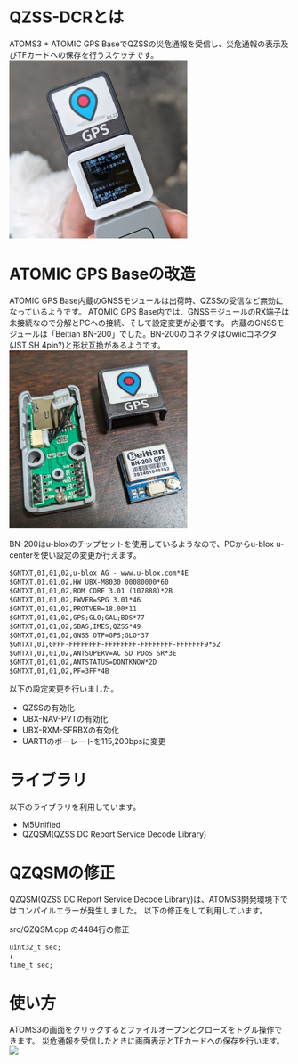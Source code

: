 
# QZSS-DCRとは

ATOMS3 + ATOMIC GPS BaseでQZSSの災危通報を受信し、災危通報の表示及びTFカードへの保存を行うスケッチです。
<img src="./doc/images/photo1.jpg" width="320">


# ATOMIC GPS Baseの改造

ATOMIC GPS Base内蔵のGNSSモジュールは出荷時、QZSSの受信など無効になっているようです。
ATOMIC GPS Base内では、GNSSモジュールのRX端子は未接続なので分解とPCへの接続、そして設定変更が必要です。
内蔵のGNSSモジュールは「Beitian BN-200」でした。BN-200のコネクタはQwiicコネクタ(JST SH 4pin?)と形状互換があるようです。
<img src="./doc/images/photo2.jpg" width="320">

BN-200はu-bloxのチップセットを使用しているようなので、PCからu-blox u-centerを使い設定の変更が行えます。
```
$GNTXT,01,01,02,u-blox AG - www.u-blox.com*4E
$GNTXT,01,01,02,HW UBX-M8030 00080000*60
$GNTXT,01,01,02,ROM CORE 3.01 (107888)*2B
$GNTXT,01,01,02,FWVER=SPG 3.01*46
$GNTXT,01,01,02,PROTVER=18.00*11
$GNTXT,01,01,02,GPS;GLO;GAL;BDS*77
$GNTXT,01,01,02,SBAS;IMES;QZSS*49
$GNTXT,01,01,02,GNSS OTP=GPS;GLO*37
$GNTXT,01,0FFF-FFFFFFFF-FFFFFFFF-FFFFFFFF-FFFFFFF9*52
$GNTXT,01,01,02,ANTSUPERV=AC SD PDoS SR*3E
$GNTXT,01,01,02,ANTSTATUS=DONTKNOW*2D
$GNTXT,01,01,02,PF=3FF*4B
```

以下の設定変更を行いました。
- QZSSの有効化
- UBX-NAV-PVTの有効化
- UBX-RXM-SFRBXの有効化
- UART1のボーレートを115,200bpsに変更


# ライブラリ

以下のライブラリを利用しています。
- M5Unified
- QZQSM(QZSS DC Report Service Decode Library)


# QZQSMの修正

QZQSM(QZSS DC Report Service Decode Library)は、ATOMS3開発環境下ではコンパイルエラーが発生しました。
以下の修正をして利用しています。

src/QZQSM.cpp の4484行の修正
```
uint32_t sec;
↓
time_t sec;
```


# 使い方

ATOMS3の画面をクリックするとファイルオープンとクローズをトグル操作できます。
災危通報を受信したときに画面表示とTFカードへの保存を行います。
<img src="./doc/images/fig1.jpg" width="320">
